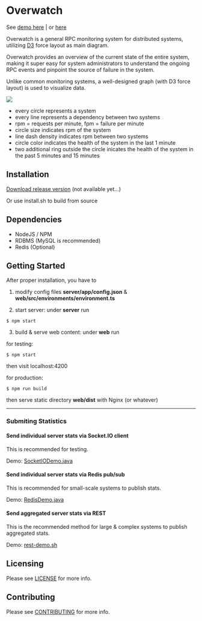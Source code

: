 # Overwatch

See [demo here](http://overwatch.imdada.cn) | or [here](https://imdada.github.io/overwatch/)

Overwatch is a general RPC monitoring system for distributed systems, utilizing [D3](https://github.com/d3/d3) force layout as main diagram.

Overwatch provides an overview of the current state of the entire system, making it super easy for system administrators to understand the ongoing RPC events and pinpoint the source of failure in the system.

Unlike common monitoring systems, a well-designed graph (with D3 force layout) is used to visualize data.

![](https://imdada.github.io/overwatch/ss-01.png)

- every circle represents a system
- every line represents a dependency between two systems
- rpm = requests per minute, fpm = failure per minute
- circle size indicates rpm of the system
- line dash density indicates rpm between two systems
- circle color indicates the health of the system in the last 1 minute
- two additional ring outside the circle inicates the health of the system in the past 5 minutes and 15 minutes

## Installation

[Download release version](#) (not available yet...)

Or use install.sh to build from source

## Dependencies

- NodeJS / NPM
- RDBMS (MySQL is recommended)
- Redis (Optional)

## Getting Started

After proper installation, you have to

1. modify config files **server/app/config.json** & **web/src/environments/environment.ts**

2. start server: under **server** run

```
$ npm start
```

3. build & serve web content: under **web** run

for testing: 
```
$ npm start
```
then visit localhost:4200

for production:
```
$ npm run build
```
then serve static directory **web/dist** with Nginx (or whatever)

---

### Submiting Statistics

#### Send individual server stats via Socket.IO client

This is recommended for testing.

Demo: [SocketIODemo.java](example/java/src/main/java/cn/imdada/overwatch/SocketIODemo.java)

#### Send individual server stats via Redis pub/sub

This is recommended for small-scale systems to publish stats.

Demo: [RedisDemo.java](example/java/src/main/java/cn/imdada/overwatch/RedisDemo.java)

#### Send aggregated server stats via REST

This is the recommended method for large & complex systems to publish aggregated stats.

Demo: [rest-demo.sh](example/rest-demo.sh)

## Licensing
Please see [LICENSE](LICENSE) for more info.

## Contributing
Please see [CONTRIBUTING](CONTRIBUTING.md) for more info.
